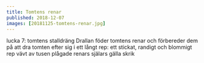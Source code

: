 ```yaml
---
title: Tomtens renar
published: 2018-12-07
images: [20181125-tomtens-renar.jpg]
---
```


lucka 7: tomtens stalldräng Drallan föder tomtens renar och förbereder dem på att dra tomten efter sig i ett långt rep: ett stickat, randigt och blommigt rep vävt av tusen plågade renars själars gälla skrik
